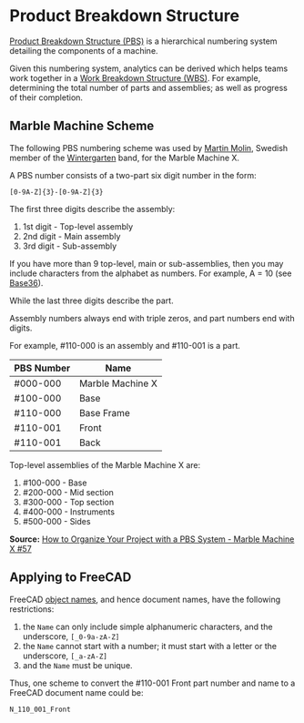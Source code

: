 # Product Breakdown Structure

[Product Breakdown Structure (PBS)](https://en.wikipedia.org/wiki/Product_breakdown_structure) is a hierarchical numbering system detailing the components of a machine.

Given this numbering system, analytics can be derived which helps teams work together in a [Work Breakdown Structure (WBS)](https://en.wikipedia.org/wiki/Work_breakdown_structure). For example, determining the total number of parts and assemblies; as well as progress of their completion.

## Marble Machine Scheme

The following PBS numbering scheme was used by [Martin Molin](https://en.wikipedia.org/wiki/Martin_Molin), Swedish member of the [Wintergarten](https://en.wikipedia.org/wiki/Wintergatan) band, for the Marble Machine X.

A PBS number consists of a two-part six digit number in the form:

    [0-9A-Z]{3}-[0-9A-Z]{3}

The first three digits describe the assembly:

1. 1st digit - Top-level assembly
2. 2nd digit - Main assembly
3. 3rd digit - Sub-assembly

If you have more than 9 top-level, main or sub-assemblies, then you may include characters from the alphabet as numbers. For example, A = 10 (see [Base36](https://en.wikipedia.org/wiki/Base36)).

While the last three digits describe the part.

Assembly numbers always end with triple zeros, and part numbers end with digits.

For example, #110-000 is an assembly and #110-001 is a part.

|PBS Number|Name|
|---|---|
|#000-000|Marble Machine X|
|#100-000|Base|
|#110-000|Base Frame|
|#110-001|Front|
|#110-001|Back|

Top-level assemblies of the Marble Machine X are:

1. #100-000 - Base
2. #200-000 - Mid section
3. #300-000 - Top section
4. #400-000 - Instruments
5. #500-000 - Sides

**Source:** [How to Organize Your Project with a PBS System - Marble Machine X #57](https://www.youtube.com/watch?v=zVyEsMiwvVc)

## Applying to FreeCAD

FreeCAD [object names](https://wiki.freecadweb.org/Object_name), and hence document names, have the following restrictions:

1. the `Name` can only include simple alphanumeric characters, and the underscore, `[_0-9a-zA-Z]`
2. the `Name` cannot start with a number; it must start with a letter or the underscore, `[_a-zA-Z]`
3. and the `Name` must be unique.

Thus, one scheme to convert the #110-001 Front part number and name to a FreeCAD document name could be:

    N_110_001_Front
